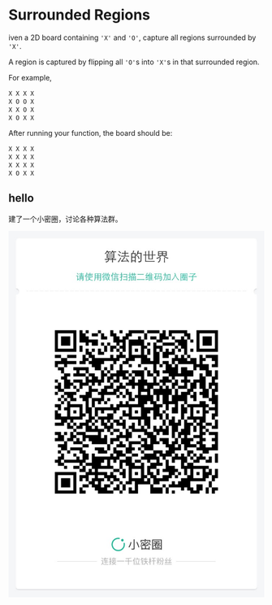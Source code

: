 # Surrounded Regions 

iven a 2D board containing `'X'` and `'O'`, capture all regions surrounded by `'X'`.  

A region is captured by flipping all `'O'`s into `'X'`s in that surrounded region.  

For example,  

```
X X X X
X O O X
X X O X
X O X X
```

After running your function, the board should be:  

```
X X X X
X X X X
X X X X
X O X X
```


## hello

建了一个小密圈，讨论各种算法群。  

![小密圈](../../suanfa_xiaomiquan.jpg)

